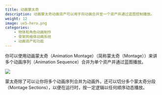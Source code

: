 ```yaml
---
title: 动画蒙太奇
description: 动画蒙太奇动画资产可以用于将动画合并至一个资产并通过蓝图控制播放。
weight: 12
image: ue5-hero.png
categories:
    - 物体和角色动画制作
    - 骨架网格体动画系统
    - 动画资产和功能
---
```

你可以使用动画蒙太奇（Animation Montage）（简称蒙太奇（Montage））来讲多个动画序列（Animation Sequence）合并为单个资产并通过蓝图播放。

![](montagedemo.gif)

蒙太奇除了可以让你将多个动画序列合并为动画外，还可以切分多个蒙太奇分段（Montage Sections），以便在运行时，按一定逻辑以任何顺序动态播放。
